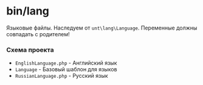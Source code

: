 # bin/lang

Языковые файлы. Наследуем от `unt\lang\Language`. Переменные должны совпадать с родителем!

### Схема проекта
- `EnglishLanguage.php` - Английский язык
- `Language` - Базовый шаблон для языков
- `RussianLanguage.php` - Русский язык